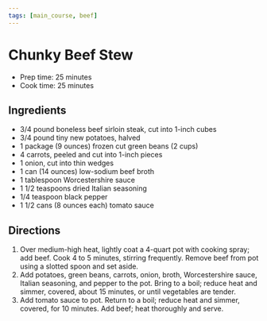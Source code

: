 ```yaml
---
tags: [main_course, beef]
---
```


# Chunky Beef Stew

- Prep time: 25 minutes
- Cook time: 25 minutes

## Ingredients

- 3/4 pound boneless beef sirloin steak, cut into 1-inch cubes
- 3/4 pound tiny new potatoes, halved
- 1 package (9 ounces) frozen cut green beans (2 cups)
- 4 carrots, peeled and cut into 1-inch pieces
- 1 onion, cut into thin wedges
- 1 can (14 ounces) low-sodium beef broth
- 1 tablespoon Worcestershire sauce
- 1 1/2 teaspoons dried Italian seasoning
- 1/4 teaspoon black pepper
- 1 1/2 cans (8 ounces each) tomato sauce

## Directions

1. Over medium-high heat, lightly coat a 4-quart pot with cooking spray; add beef. Cook 4 to 5 minutes, stirring frequently. Remove beef from pot using a slotted spoon and set aside.
2. Add potatoes, green beans, carrots, onion, broth, Worcestershire sauce, Italian seasoning, and pepper to the pot. Bring to a boil; reduce heat and simmer, covered, about 15 minutes, or until vegetables are tender.
3. Add tomato sauce to pot. Return to a boil; reduce heat and simmer, covered, for 10 minutes. Add beef; heat thoroughly and serve.
